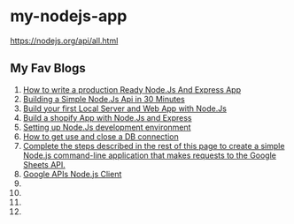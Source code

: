 # my-nodejs-app

https://nodejs.org/api/all.html


## My Fav Blogs
1. [How to write a production Ready Node.Js And Express App](https://medium.freecodecamp.org/how-to-write-a-production-ready-node-and-express-app-f214f0b17d8c)
2. [Building a Simple Node.Js Api in 30 Minutes](https://medium.freecodecamp.org/building-a-simple-node-js-api-in-under-30-minutes-a07ea9e390d2)
3. [Build your first Local Server and Web App with Node.Js](https://hackernoon.com/build-your-first-local-server-and-web-app-with-node-js-5a5d9e00aff0)
4. [Build a shopify App with Node.Js and Express](https://help.shopify.com/en/api/tutorials/build-a-shopify-app-with-node-and-express)
5. [Setting up Node.Js development environment](https://developer.mozilla.org/en-US/docs/Learn/Server-side/Express_Nodejs/development_environment)
6. [How to get use and close a DB connection](https://dzone.com/articles/how-to-get-use-and-close-a-db-connection-using-var)
7. [Complete the steps described in the rest of this page to create a simple Node.js command-line application that makes requests to the Google Sheets API.](https://developers.google.com/sheets/api/quickstart/nodejs)
8. [Google APIs Node.js Client](https://github.com/googleapis/google-api-nodejs-client#google-apis-nodejs-client)
9. []()
10. []()
11. []()
12. []()

